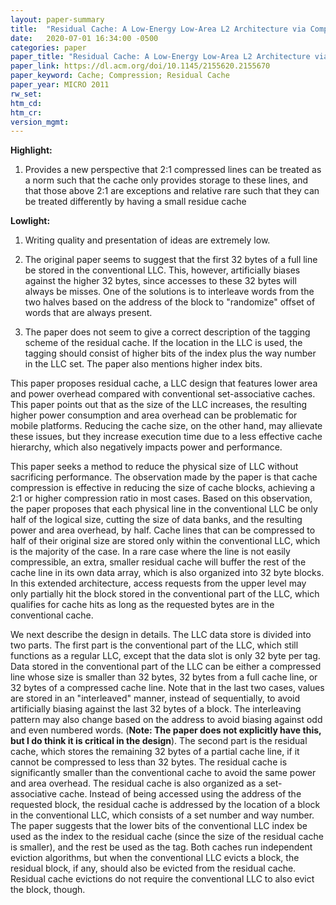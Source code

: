 ```yaml
---
layout: paper-summary
title:  "Residual Cache: A Low-Energy Low-Area L2 Architecture via Compression andd Partial Hits"
date:   2020-07-01 16:34:00 -0500
categories: paper
paper_title: "Residual Cache: A Low-Energy Low-Area L2 Architecture via Compression andd Partial Hits"
paper_link: https://dl.acm.org/doi/10.1145/2155620.2155670
paper_keyword: Cache; Compression; Residual Cache
paper_year: MICRO 2011
rw_set:
htm_cd:
htm_cr:
version_mgmt:
---
```


**Highlight:**

1. Provides a new perspective that 2:1 compressed lines can be treated as a norm such that the cache only provides
   storage to these lines, and that those above 2:1 are exceptions and relative rare such that they can be treated
   differently by having a small residue cache

**Lowlight:**

1. Writing quality and presentation of ideas are extremely low.

2. The original paper seems to suggest that the first 32 bytes of a full line be stored in the conventional LLC.
   This, however, artificially biases against the higher 32 bytes, since accesses to these 32 bytes will always 
   be misses. One of the solutions is to interleave words from the two halves based on the address of the block
   to "randomize" offset of words that are always present.

3. The paper does not seem to give a correct description of the tagging scheme of the residual cache. If the location
   in the LLC is used, the tagging should consist of higher bits of the index plus the way number in the LLC set.
   The paper also mentions higher index bits.

This paper proposes residual cache, a LLC design that features lower area and power overhead compared with conventional
set-associative caches. This paper points out that as the size of the LLC increases, the resulting higher power consumption
and area overhead can be problematic for mobile platforms. Reducing the cache size, on the other hand, may allievate 
these issues, but they increase execution time due to a less effective cache hierarchy, which also negatively impacts
power and performance.

This paper seeks a method to reduce the physical size of LLC without sacrificing performance. The observation made by 
the paper is that cache compression is effective in reducing the size of cache blocks, achieving a 2:1 or higher 
compression ratio in most cases. Based on this observation, the paper proposes that each physical line in the conventional
LLC be only half of the logical size, cutting the size of data banks, and the resulting power and area overhead, by half.
Cache lines that can be compressed to half of their original size are stored only within the conventional LLC, which 
is the majority of the case. In a rare case where the line is not easily compressible, an extra, smaller residual cache 
will buffer the rest of the cache line in its own data array, which is also organized into 32 byte blocks. In this 
extended architecture, access requests from the upper level may only partially hit the block stored in the conventional
part of the LLC, which qualifies for cache hits as long as the requested bytes are in the conventional cache.

We next describe the design in details. The LLC data store is divided into two parts. The first part is the conventional
part of the LLC, which still functions as a regular LLC, except that the data slot is only 32 byte per tag. Data stored
in the conventional part of the LLC can be either a compressed line whose size is smaller than 32 bytes, 32 bytes from 
a full cache line, or 32 bytes of a compressed cache line. Note that in the last two cases, values are stored in an
"interleaved" manner, instead of sequentially, to avoid artificially biasing against the last 32 bytes of a block.
The interleaving pattern may also change based on the address to avoid biasing against odd and even numbered words.
(**Note: The paper does not explicitly have this, but I do think it is critical in the design**).
The second part is the residual cache, which stores the remaining 32 bytes of a partial cache line, if it cannot be 
compressed to less than 32 bytes. The residual cache is significantly smaller than the conventional cache to avoid the 
same power and area overhead. The residual cache is also organized as a set-associative cache. Instead of being accessed
using the address of the requested block, the residual cache is addressed by the location of a block in the conventional 
LLC, which consists of a set number and way number. The paper suggests that the lower bits of the conventional LLC index
be used as the index to the residual cache (since the size of the residual cache is smaller), and the rest be used as the 
tag. Both caches run independent eviction algorithms, but when the conventional LLC evicts a block, the residual block,
if any, should also be evicted from the residual cache. Residual cache evictions do not require the conventional LLC
to also evict the block, though.



